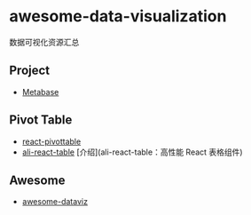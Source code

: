 # awesome-data-visualization

数据可视化资源汇总

## Project

- [Metabase](https://www.metabase.com/) 

## Pivot Table

- [react-pivottable](https://github.com/plotly/react-pivottable)
- [ali-react-table](https://github.com/alibaba/ali-react-table) [介绍](ali-react-table：高性能 React 表格组件)

## Awesome

- [awesome-dataviz](https://github.com/fasouto/awesome-dataviz)

